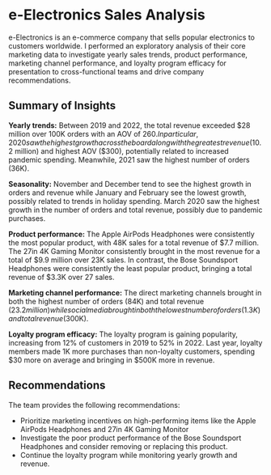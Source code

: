 # e-Electronics Sales Analysis

e-Electronics is an e-commerce company that sells popular electronics to customers worldwide. I performed an exploratory analysis of their core marketing data to investigate yearly sales trends, product performance, marketing channel performance, and loyalty program efficacy for presentation to cross-functional teams and drive company recommendations.

## Summary of Insights

**Yearly trends:** Between 2019 and 2022, the total revenue exceeded $28 million over 100K orders with an AOV of $260. In particular, 2020 saw the highest growth across the board along with the greatest revenue ($10.2 million) and highest AOV ($300), potentially related to increased pandemic spending. Meanwhile, 2021 saw the highest number of orders (36K).

**Seasonality:** November and December tend to see the highest growth in orders and revenue while January and February see the lowest growth, possibly related to trends in holiday spending. March 2020 saw the highest growth in the number of orders and total revenue, possibly due to pandemic purchases.

**Product performance:** The Apple AirPods Headphones were consistently the most popular product, with 48K sales for a total revenue of $7.7 million. The 27in 4K Gaming Monitor consistently brought in the most revenue for a total of $9.9 million over 23K sales. In contrast, the Bose Soundsport Headphones were consistently the least popular product, bringing a total revenue of $3.3K over 27 sales.

**Marketing channel performance:** The direct marketing channels brought in both the highest number of orders (84K) and total revenue ($23.2 million) while social media brought in both the lowest number of orders (1.3K) and total revenue ($300K).

**Loyalty program efficacy:** The loyalty program is gaining popularity, increasing from 12% of customers in 2019 to 52% in 2022. Last year, loyalty members made 1K more purchases than non-loyalty customers, spending $30 more on average and bringing in $500K more in revenue. 

## Recommendations

The team provides the following recommendations: 

- Prioritize marketing incentives on high-performing items like the Apple AirPods Headphones and 27in 4K Gaming Monitor
- Investigate the poor product performance of the Bose Soundsport Headphones and consider removing or replacing this product.
- Continue the loyalty program while monitoring yearly growth and revenue.
